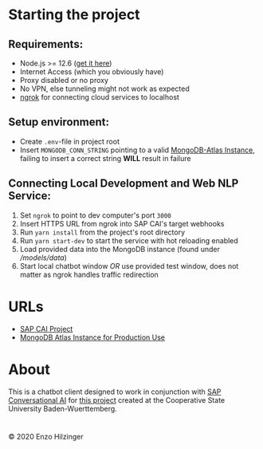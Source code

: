 # Starting the project

## Requirements:

- Node.js >= 12.6 ([get it here](https://nodejs.org/en/download/))
- Internet Access (which you obviously have)
- Proxy disabled or no proxy
- No VPN, else tunneling might not work as expected
- [ngrok](https://ngrok.com/) for connecting cloud services to localhost

## Setup environment:

- Create `.env`-file in project root
- Insert `MONGODB_CONN_STRING` pointing to a valid [MongoDB-Atlas Instance](https://www.mongodb.com/cloud/atlas), failing to insert a correct string **WILL** result in failure

## Connecting Local Development and Web NLP Service:

1. Set `ngrok` to point to dev computer's port `3000`
2. Insert HTTPS URL from ngrok into SAP CAI's target webhooks
3. Run `yarn install` from the project's root directory
4. Run `yarn start-dev` to start the service with hot reloading enabled
5. Load provided data into the MongoDB instance (found under _/models/data_)
6. Start local chatbot window _OR_ use provided test window, does not matter as ngrok handles traffic redirection

# URLs

- [SAP CAI Project](https://cai.tools.sap/theeny53/intsem/)
- [MongoDB Atlas Instance for Production Use](https://cloud.mongodb.com/v2/5d6c0dd9cf09a28b6f3d68cc#clusters/detail/Cluster0)

# About

This is a chatbot client designed to work in conjunction with [SAP Conversational AI](https://cai.tools.sap/) for [this project](https://github.com/mwi-projekt/Auslandssemesterportal2016) created at the Cooperative State University Baden-Wuerttemberg.

#

© 2020 Enzo Hilzinger
